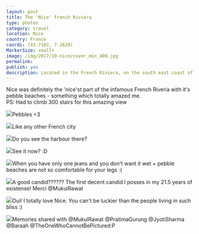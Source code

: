 ```yaml
---
layout: post
title: The 'Nice' French Riviera
type: photos
category: travel
location: Nice
country: France
coordi: (43.7102, 7.2620)
MarkerSize: small+
image: /img/2017/10-nice/cover_min_400.jpg
permalink: 
publish: yes
description: Located in the French Riviera, on the south east coast of France on the Mediterranean Sea, at the foot of the Alps, Nice is the second-largest French city on the Mediterranean coast. This coastline was one of the first modern resort areas. It began as a winter health resort for the British upper class at the end of the 18th century.
---
```

<!-- http://compressjpeg.com -->
<!-- http://compressimage.toolur.com/ 1024, 400-->
<p class="center"><img src="{{site.baseurl}}/img/2017/10-nice/cover_min.jpg" alt="">Nice was definitely the 'nice'st part of the infamous French Riveria with it's pebble beaches - something which totally amazed me. <br>PS: Had to climb 300 stairs for this amazing view</p>

<p class="center"><img src="{{site.baseurl}}/img/2017/10-nice/1_min.jpg">Pebbles <3</p>

<p class="center"><img src="{{site.baseurl}}/img/2017/10-nice/2_min.jpg">Like any other French city</p>

<p class="center"><img src="{{site.baseurl}}/img/2017/10-nice/3_0_min.jpg">Do you see the harbour there?</p>

<p class="center"><img src="{{site.baseurl}}/img/2017/10-nice/3_min.jpg">See it now? :D</p>

<p class="center"><img src="{{site.baseurl}}/img/2017/10-nice/4_min.jpg">When you have only one jeans and you don't want it wet + pebble beaches are not so comfortable for your legs :(</p>

<p class="center"><img src="{{site.baseurl}}/img/2017/10-nice/5_min.jpg">A good candid?????? The first decent candid I posses in my 21.5 years of existense! Merci @MukulRawat</p>

<p class="center"><img src="{{site.baseurl}}/img/2017/10-nice/7_min.jpg">Oui! I totally love Nice. You can't be luckier than the people living in such bliss :)</p>

<p class="center"><img src="{{site.baseurl}}/img/2017/10-nice/8_min.jpg">Memories shared with @MukulRawat @PratimaGurung @JyotiSharma @Baraah @TheOneWhoCannotBePictured:P</p>